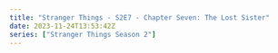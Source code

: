 ```yaml
---
title: "Stranger Things - S2E7 - Chapter Seven: The Lost Sister"
date: 2023-11-24T13:53:42Z
series: ["Stranger Things Season 2"]
---
```



<mux-player stream-type="on-demand"
  src="https://kp3d-my.sharepoint.com/personal/ryoo_kp3d_onmicrosoft_com/_layouts/15/download.aspx?share=EaXEinfSHw5NrXH70jgwcj8BzabhdWfL5Y1lF9_0ikpY3Q" prefer-playback="mse" controls>
  </mux-player>
  
  
  <script src="https://cdn.jsdelivr.net/npm/@mux/mux-player"></script>
  
 <script type="application/ld+json">
 {
  "@context": "https://schema.org/",
  "@type": "VideoObject",
  "name": "Stranger Things - S2E7 - Chapter Seven: The Lost Sister",
  "contentUrl": "https://stream.mux.com/WG6g363OTHpRxgRrjuuWKSGqnDPriQrU92rMEOXsQHY.m3u8",
  "thumbnailUrl": "https://www.themoviedb.org/t/p/original/nviyFKko4Uk1mqHxehvxGhnMHFV.jpg?width=314&fit_mode=preserve&time=25",
  "uploadDate": "2023-11-24T13:53:42Z",
}

</script>
